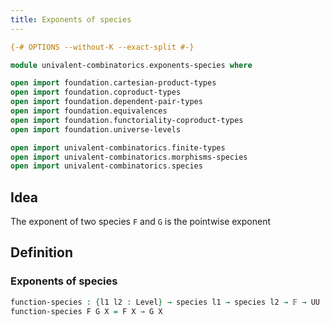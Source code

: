 ```yaml
---
title: Exponents of species
---
```


```agda
{-# OPTIONS --without-K --exact-split #-}

module univalent-combinatorics.exponents-species where

open import foundation.cartesian-product-types
open import foundation.coproduct-types
open import foundation.dependent-pair-types
open import foundation.equivalences
open import foundation.functoriality-coproduct-types 
open import foundation.universe-levels

open import univalent-combinatorics.finite-types
open import univalent-combinatorics.morphisms-species
open import univalent-combinatorics.species
```

## Idea

The exponent of two species `F` and `G` is the pointwise exponent

## Definition

### Exponents of species

```agda
function-species : {l1 l2 : Level} → species l1 → species l2 → 𝔽 → UU (l1 ⊔ l2)
function-species F G X = F X → G X
```
